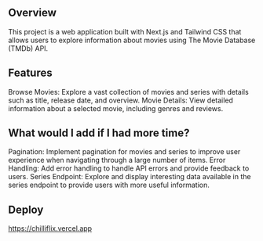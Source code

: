 ## Overview

This project is a web application built with Next.js and Tailwind CSS that allows users to explore information about movies using The Movie Database (TMDb) API.

## Features

Browse Movies: Explore a vast collection of movies and series with details such as title, release date, and overview.
Movie Details: View detailed information about a selected movie, including genres and reviews.

## What would I add if I had more time?

Pagination: Implement pagination for movies and series to improve user experience when navigating through a large number of items.
Error Handling: Add error handling to handle API errors and provide feedback to users.
Series Endpoint: Explore and display interesting data available in the series endpoint to provide users with more useful information.

## Deploy

https://chilliflix.vercel.app
